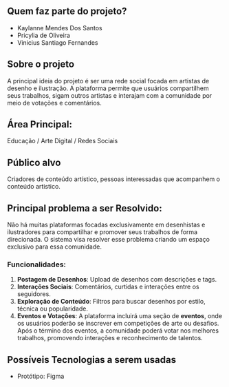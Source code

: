 ## Quem faz parte do projeto? 
- Kaylanne Mendes Dos Santos
- Pricylia de Oliveira
- Vinicius Santiago Fernandes

## Sobre o projeto
A principal ideia do projeto é ser uma rede social focada em artistas de desenho e ilustração. A plataforma permite que usuários compartilhem seus trabalhos, sigam outros artistas e interajam com a comunidade por meio de votações e comentários.

## Área Principal:
Educação / Arte Digital / Redes Sociais

## Público alvo
Criadores de conteúdo artístico, pessoas interessadas que acompanhem o conteúdo artistico.

## Principal problema a ser Resolvido:
Não há muitas plataformas focadas exclusivamente em desenhistas e ilustradores para compartilhar e promover seus trabalhos de forma direcionada. O sistema visa resolver esse problema criando um espaço exclusivo para essa comunidade.

### Funcionalidades:
1. **Postagem de Desenhos**: Upload de desenhos com descrições e tags.
2. **Interações Sociais**: Comentários, curtidas e interações entre os seguidores.
3. **Exploração de Conteúdo**: Filtros para buscar desenhos por estilo, técnica ou popularidade.
4. **Eventos e Votações**: A plataforma incluirá uma seção de **eventos**, onde os usuários poderão se inscrever em competições de arte ou desafios. Após o término dos eventos, a comunidade poderá votar nos melhores trabalhos, promovendo interações e reconhecimento de talentos.

## Possíveis Tecnologias a serem usadas
- Protótipo: Figma
